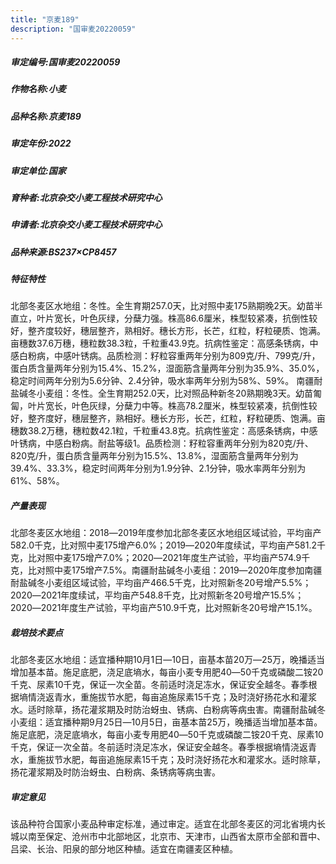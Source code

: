 ```yaml
---
title: "京麦189"
description: "国审麦20220059"
---
```

##### 审定编号:国审麦20220059

##### 作物名称:小麦

##### 品种名称:京麦189

##### 审定年份:2022

##### 审定单位:国家

##### 育种者:北京杂交小麦工程技术研究中心

##### 申请者:北京杂交小麦工程技术研究中心

##### 品种来源:BS237×CP8457

##### 特征特性
北部冬麦区水地组：冬性。全生育期257.0天，比对照中麦175熟期晚2天。幼苗半直立，叶片宽长，叶色灰绿，分蘖力强。株高86.6厘米，株型较紧凑，抗倒性较好，整齐度较好，穗层整齐，熟相好。穗长方形，长芒，红粒，籽粒硬质、饱满。亩穗数37.6万穗，穗粒数38.3粒，千粒重43.9克。抗病性鉴定：高感条锈病，中感白粉病，中感叶锈病。品质检测：籽粒容重两年分别为809克/升、799克/升，蛋白质含量两年分别为15.4%、15.2%，湿面筋含量两年分别为35.9%、35.0%，稳定时间两年分别为5.6分钟、2.4分钟，吸水率两年分别为58%、59%。 南疆耐盐碱冬小麦组：冬性。全生育期252.0天，比对照品种新冬20熟期晚3天。幼苗匍匐，叶片宽长，叶色灰绿，分蘖力中等。株高78.2厘米，株型较紧凑，抗倒性较好，整齐度好，穗层整齐，熟相好。穗长方形，长芒，红粒，籽粒硬质、饱满。亩穗数38.2万穗，穗粒数42.1粒，千粒重43.8克。抗病性鉴定：高感条锈病，中感叶锈病，中感白粉病。耐盐等级1。品质检测：籽粒容重两年分别为820克/升、820克/升，蛋白质含量两年分别为15.5%、13.8%，湿面筋含量两年分别为39.4%、33.3%，稳定时间两年分别为1.9分钟、2.1分钟，吸水率两年分别为61%、58%。

##### 产量表现
北部冬麦区水地组：2018―2019年度参加北部冬麦区水地组区域试验，平均亩产582.0千克，比对照中麦175增产6.0%；2019―2020年度续试，平均亩产581.2千克，比对照中麦175增产7.0%；2020―2021年度生产试验，平均亩产574.9千克，比对照中麦175增产7.5%。南疆耐盐碱冬小麦组：2019―2020年度参加南疆耐盐碱冬小麦组区域试验，平均亩产466.5千克，比对照新冬20号增产5.5%；2020―2021年度续试，平均亩产548.8千克，比对照新冬20号增产15.5%；2020―2021年度生产试验，平均亩产510.9千克，比对照新冬20号增产15.1%。

##### 栽培技术要点
北部冬麦区水地组：适宜播种期10月1日―10日，亩基本苗20万―25万，晚播适当增加基本苗。施足底肥，浇足底墒水，每亩小麦专用肥40―50千克或磷酸二铵20千克、尿素10千克，保证一次全苗。冬前适时浇足冻水，保证安全越冬。春季根据墒情浇返青水，重施拔节水肥，每亩追施尿素15千克；及时浇好扬花水和灌浆水。适时除草，扬花灌浆期及时防治蚜虫、锈病、白粉病等病虫害。南疆耐盐碱冬小麦组：适宜播种期9月25日―10月5日，亩基本苗25万，晚播适当增加基本苗。施足底肥，浇足底墒水，每亩小麦专用肥40―50千克或磷酸二铵20千克、尿素10千克，保证一次全苗。冬前适时浇足冻水，保证安全越冬。春季根据墒情浇返青水，重施拔节水肥，每亩追施尿素15千克；及时浇好扬花水和灌浆水。适时除草，扬花灌浆期及时防治蚜虫、白粉病、条锈病等病虫害。

##### 审定意见
该品种符合国家小麦品种审定标准，通过审定。适宜在北部冬麦区的河北省境内长城以南至保定、沧州市中北部地区，北京市、天津市，山西省太原市全部和晋中、吕梁、长治、阳泉的部分地区种植。适宜在南疆麦区种植。
